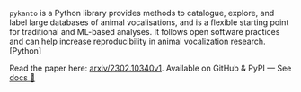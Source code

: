 `pykanto` is a Python library provides methods to catalogue, explore, and label
large databases of animal vocalisations, and is
a flexible starting point for traditional and ML-based analyses. It follows open
software practices and can help increase reproducibility in animal vocalization
research. [Python]

Read the paper here: [arxiv/2302.10340v1](https://arxiv.org/pdf/2302.10340v1.pdf). Available on GitHub & PyPI — See [docs 📖](https://nilomr.github.io/pykanto/_build/html/index.html)


